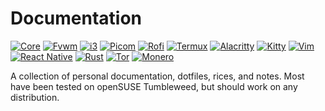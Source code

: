 # Documentation
[![Core](https://img.shields.io/badge/Core-grey?style=for-the-badge&logoColor=white)](core_linux)
[![Fvwm](https://img.shields.io/badge/Fvwm-grey?style=for-the-badge&logoColor=white)](fvwm)
[![i3](https://img.shields.io/badge/i3-grey?style=for-the-badge&logo=i3&logoColor=white)](i3)
[![Picom](https://img.shields.io/badge/Picom-grey?style=for-the-badge&logoColor=white)](picom)
[![Rofi](https://img.shields.io/badge/Rofi-grey?style=for-the-badge&logoColor=white)](rofi)
[![Termux](https://img.shields.io/badge/Termux-grey?style=for-the-badge&logo=gnome%20terminal&logoColor=white)](termux.md)
[![Alacritty](https://img.shields.io/badge/Alacritty-grey?style=for-the-badge&logo=alacritty&logoColor=white)](alacritty)
[![Kitty](https://img.shields.io/badge/Kitty-grey?style=for-the-badge)](kitty)
[![Vim](https://img.shields.io/badge/Vim-grey?style=for-the-badge&logo=vim&logoColor=white)](vim)
[![React Native](https://img.shields.io/badge/React_Native-grey?style=for-the-badge&logo=react&logoColor=white)](react_native)
[![Rust](https://img.shields.io/badge/Rust-grey?style=for-the-badge&logo=rust&logoColor=white)](rust)
[![Tor](https://img.shields.io/badge/Tor-grey?style=for-the-badge&logo=tor%20project&logoColor=white)](tor_service.md)
[![Monero](https://img.shields.io/badge/Monero-grey?style=for-the-badge&logo=monero&logoColor=white)](monero)

A collection of personal documentation, dotfiles, rices, and notes.
Most have been tested on openSUSE Tumbleweed, but should work on any distribution.

